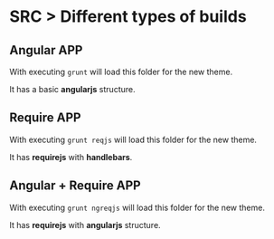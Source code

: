 SRC > Different types of builds
===============================

Angular APP
-----------

With executing `grunt` will load this folder for the new theme.

It has a basic **angularjs** structure.


Require APP
-----------

With executing `grunt reqjs` will load this folder for the new theme.

It has **requirejs** with **handlebars**.


Angular + Require APP
---------------------

With executing `grunt ngreqjs` will load this folder for the new theme.

It has **requirejs** with **angularjs** structure.